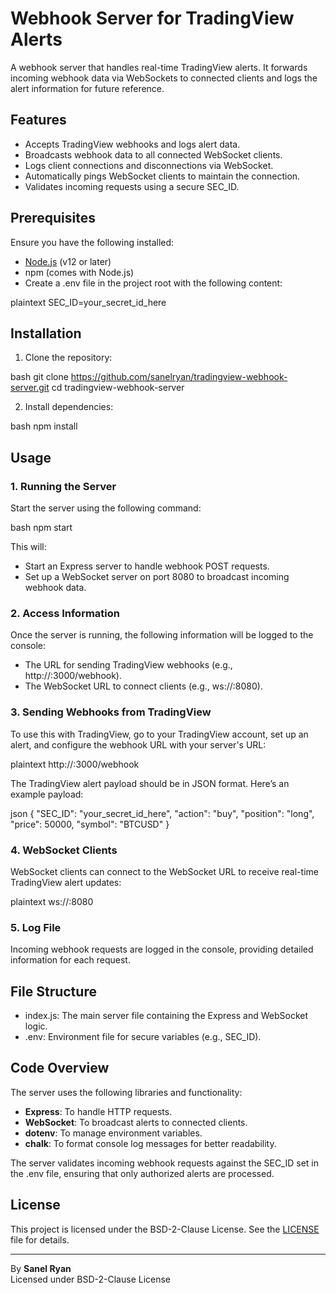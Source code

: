 # Webhook Server for TradingView Alerts

A webhook server that handles real-time TradingView alerts. It forwards incoming webhook data via WebSockets to connected clients and logs the alert information for future reference.

## Features

-   Accepts TradingView webhooks and logs alert data.
-   Broadcasts webhook data to all connected WebSocket clients.
-   Logs client connections and disconnections via WebSocket.
-   Automatically pings WebSocket clients to maintain the connection.
-   Validates incoming requests using a secure SEC_ID.

## Prerequisites

Ensure you have the following installed:

-   [Node.js](https://nodejs.org/) (v12 or later)
-   npm (comes with Node.js)
-   Create a .env file in the project root with the following content:

plaintext
SEC_ID=your_secret_id_here

## Installation

1. Clone the repository:

bash
git clone https://github.com/sanelryan/tradingview-webhook-server.git
cd tradingview-webhook-server

2. Install dependencies:

bash
npm install

## Usage

### 1. Running the Server

Start the server using the following command:

bash
npm start

This will:

-   Start an Express server to handle webhook POST requests.
-   Set up a WebSocket server on port 8080 to broadcast incoming webhook data.

### 2. Access Information

Once the server is running, the following information will be logged to the console:

-   The URL for sending TradingView webhooks (e.g., http://<your-server-ip>:3000/webhook).
-   The WebSocket URL to connect clients (e.g., ws://<your-server-ip>:8080).

### 3. Sending Webhooks from TradingView

To use this with TradingView, go to your TradingView account, set up an alert, and configure the webhook URL with your server's URL:

plaintext
http://<your-server-ip>:3000/webhook

The TradingView alert payload should be in JSON format. Here’s an example payload:

json
{
"SEC_ID": "your_secret_id_here",
"action": "buy",
"position": "long",
"price": 50000,
"symbol": "BTCUSD"
}

### 4. WebSocket Clients

WebSocket clients can connect to the WebSocket URL to receive real-time TradingView alert updates:

plaintext
ws://<your-server-ip>:8080

### 5. Log File

Incoming webhook requests are logged in the console, providing detailed information for each request.

## File Structure

-   index.js: The main server file containing the Express and WebSocket logic.
-   .env: Environment file for secure variables (e.g., SEC_ID).

## Code Overview

The server uses the following libraries and functionality:

-   **Express**: To handle HTTP requests.
-   **WebSocket**: To broadcast alerts to connected clients.
-   **dotenv**: To manage environment variables.
-   **chalk**: To format console log messages for better readability.

The server validates incoming webhook requests against the SEC_ID set in the .env file, ensuring that only authorized alerts are processed.

## License

This project is licensed under the BSD-2-Clause License. See the [LICENSE](LICENSE) file for details.

---

By **Sanel Ryan**  
Licensed under BSD-2-Clause License
